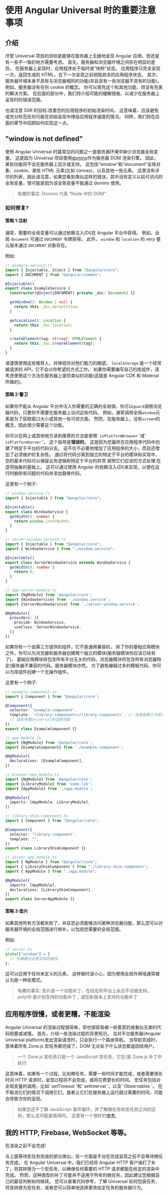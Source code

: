 # 使用 Angular Universal 时的重要注意事项

## 介绍

尽管 Universal 项目的目标是能够在服务器上无缝地呈现 Angular 应用，但还是有一些不一致的地方需要考虑。
首先，服务器和浏览器环境之间存在明显的差异。
在服务器上呈现时，应用程序处于临时或“快照”状态。
应用程序只完全呈现一次，返回生成的 HTML，在下一次呈现之前销毁其余的应用程序状态。
其次，服务器环境本身不具有与浏览器相同的功能(并且具有一些浏览器不具有的功能)。
例如，服务器没有任何 cookie 的概念。
你可以填充这个和其他功能，但没有完美的解决方案。
在后面的部分中，我们将介绍可能的缓解措施，以减少在服务器上呈现时的错误范围。

也请注意 SSR 的目标:改善您的应用程序的初始渲染时间。
这意味着，应该避免或充分防范任何可能在初始呈现中降低应用程序速度的情况。
同样，我们将在后面的章节中回顾如何实现这一点。

## "window is not defined"

使用 Angular Universal 时最常见的问题之一是服务器环境中缺少浏览器全局变量。
这是因为 Universal 项目使用[domino](https://github.com/fgnass/domino)作为服务器 DOM 渲染引擎。
因此，某些功能将不会在服务器上显示或支持。
这包括“window”和“document”全局对象、cookie、某些 HTML 元素(比如 canvas)，以及其他一些元素。
这里没有详尽的列表，因此请注意，如果您看到类似这样的错误，其中没有定义以前可访问的全局变量，很可能是因为该全局变量不能通过 domino 使用。

> 有趣的事实: Domino 代表 “Node 中的 DOM”

### 如何修复?

#### 策略 1:注射

通常，需要的全局变量可以通过依赖注入(DI)在 Angular 平台中获得。
例如，全局 `document` 可通过 `DOCUMENT` 令牌获得。
此外， `window` 和 `location` 的 _very_ 基元版本通过 `DOCUMENT` 对象存在。

例如:

```ts
// example.service.ts
import { Injectable, Inject } from "@angular/core";
import { DOCUMENT } from "@angular/common";

@Injectable()
export class ExampleService {
  constructor(@Inject(DOCUMENT) private _doc: Document) {}

  getWindow(): Window | null {
    return this._doc.defaultView;
  }

  getLocation(): Location {
    return this._doc.location;
  }

  createElement(tag: string): HTMLElement {
    return this._doc.createElement(tag);
  }
}
```

请谨慎使用这些推荐人，并降低你对他们能力的期望。
`localStorage` 是一个经常被请求的 API，它不会以你希望的方式工作。
如果你需要编写自己的库组件，请考虑使用这个方法在服务器上提供类似的功能(这就是 Angular CDK 和 Material 所做的)。

#### 策略 2:警卫

如果你不能从 Angular 平台中注入你需要的正确的全局值，你可以`guard`调用浏览器代码，只要你不需要在服务器上访问这些代码。
例如，通常调用全局`window`元素是为了获取窗口大小或其他一些可视方面。
然而，在服务器上，没有`screen`的概念，因此很少需要这个功能。

你可以在网上或其他地方读到推荐的方法是使用' `isPlatformBrowser` '或' `isPlatformServer` '。
这个指导是**错误的**。
这是因为您最终在应用程序代码中创建了特定于平台的代码分支。
这不仅不必要地增加了应用程序的大小，而且还增加了必须维护的复杂性。
通过将代码分离到独立的特定于平台的模块和实现中，您的基本代码可以保留业务逻辑和特定于平台的异常
按照它们应该的方式处理:在逐项抽象的基础上。
这可以通过使用 Angular 的依赖注入(DI)来实现，以便在运行时删除有问题的代码并添加替换代码。

这里有一个例子:

```ts
// window-service.ts
import { Injectable } from "@angular/core";

@Injectable()
export class WindowService {
  getWidth(): number {
    return window.innerWidth;
  }
}
```

```ts
// server-window.service.ts
import { Injectable } from "@angular/core";
import { WindowService } from "./window.service";

@Injectable()
export class ServerWindowService extends WindowService {
  getWidth(): number {
    return 0;
  }
}
```

```ts
// app-server.module.ts
import {NgModule} from '@angular/core';
import {WindowService} from './window.service';
import {ServerWindowService} from './server-window.service';

@NgModule({
  providers: [{
    provide: WindowService,
    useClass: ServerWindowService,
  }]
})
```

如果你有一个由第三方提供的组件，它不是通用兼容的，
除了你的基础应用模块之外，你可以为浏览器和服务器创建两个独立的模块(服务器模块你应该已经有了)。
基础应用模块将包含所有平台无关的代码，浏览器模块将包含所有浏览器特定/服务器不兼容的代码，服务器模块亦然。
为了避免编辑过多的模板代码，你可以为库组件创建一个无操作组件。

这里有一个例子:

```ts
// example.component.ts
import { Component } from "@angular/core";

@Component({
  selector: "example-component",
  template: `<library-component></library-component>`, // 这是由第三方库提供的
  // 这会导致Universal的渲染问题
})
export class ExampleComponent {}
```

```ts
// app.module.ts
import {NgModule} from '@angular/core';
import {ExampleComponent} from './example.component';

@NgModule({
  declarations: [ExampleComponent],
})
```

```ts
// browser-app.module.ts
import {NgModule} from '@angular/core';
import {LibraryModule} from 'some-lib';
import {AppModule} from './app.module';

@NgModule({
  imports: [AppModule, LibraryModule],
})
```

```ts
// library-shim.component.ts
import { Component } from "@angular/core";

@Component({
  selector: "library-component",
  template: "",
})
export class LibraryShimComponent {}
```

```ts
// server.app.module.ts
import { NgModule } from "@angular/core";
import { LibraryShimComponent } from "./library-shim.component";
import { AppModule } from "./app.module";

@NgModule({
  imports: [AppModule],
  declarations: [LibraryShimComponent],
})
export class ServerAppModule {}
```

#### 策略 3:垫片

如果其他所有方法都失败了，并且您必须能够访问某种浏览器功能，那么您可以对服务器环境的全局范围进行修补，以包括您需要的全局范围。

例如:

```ts
// server.ts
global["window"] = {
  // 你需要在这里实现的属性…
};
```

这可以应用于任何未定义的元素。
这样做时请小心，因为使用全局作用域通常被认为是一种反模式。

> 有趣的事实: 垫片是一个功能补丁，在给定的平台上永远不会被支持。
> polyfill 是计划支持的功能补丁，或在新版本上支持的功能补丁

## 应用程序很慢，或者更糟，不能渲染

Angular Universal 的渲染过程很简单，但也很容易被一些善意的或看似无害的代码阻塞或减慢。
首先，介绍一些渲染过程的背景知识。
当对平台服务器(Angular Universal platform)发出渲染请求时，只会执行一个路由导航。
当导航完成时，意味着所有 Zone.js 宏任务都完成了，DOM 无论处于什么状态都返回给用户。

> 一个 Zone.js 宏任务只是一个 JavaScript 宏任务，它在/是 Zone.js 补丁中执行

这意味着，如果有一个过程，比如微任务，需要一些时间才能完成，或者需要很长时间
HTTP 请求时，呈现过程将不会完成，或将花费更长的时间。
宏任务包括对全局变量的调用，比如' setTimeout '和' setInterval '，以及' Observables '。
在不取消它们的情况下调用它们，或者让它们在服务器上运行超过需要的时间，可能会导致次优的呈现。

> 如果您还不了解 JavaScript 事件循环，并了解微任务和宏任务之间的区别，那么这可能是值得的。
> 这里有一个很好的[参考](https://javascript.info/event-loop)。

## 我的 HTTP, Firebase, WebSocket 等等。

在渲染之前不会完成!

与上面等待宏任务完成的部分类似，另一方面是平台在完成呈现之前不会等待微任务完成。
在 Angular Universal 中，我们已经将 Angular HTTP 客户端打了补丁，将其转换为一个宏任务，以确保任何需要的 HTTP 请求都能在给定的渲染中完成。
然而，这种类型的补丁可能并不适用于所有的微任务，因此建议您根据自己的最佳判断如何继续。
您可以查看代码参考，了解 Universal 如何包装任务，将其转换为宏任务，或者您可以简单地选择更改给定任务的服务器行为。
